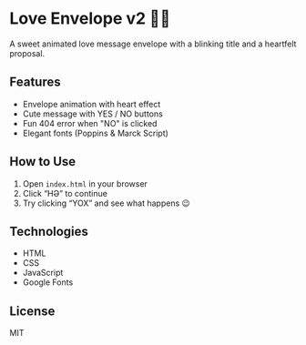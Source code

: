 # Love Envelope v2 💖📨

A sweet animated love message envelope with a blinking title and a heartfelt proposal.

## Features

- Envelope animation with heart effect
- Cute message with YES / NO buttons
- Fun 404 error when "NO" is clicked
- Elegant fonts (Poppins & Marck Script)

## How to Use

1. Open `index.html` in your browser
2. Click “HƏ” to continue
3. Try clicking “YOX” and see what happens 😉

## Technologies

- HTML
- CSS
- JavaScript
- Google Fonts

## License

MIT
